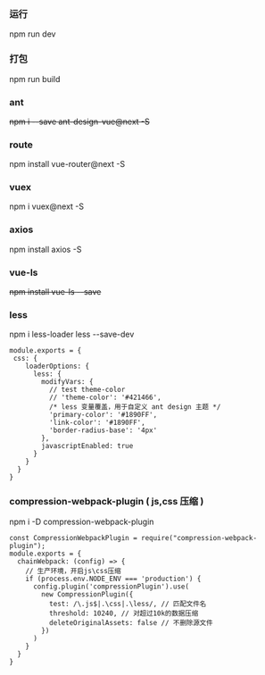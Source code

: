 ### 运行
npm run dev

### 打包
npm run build

### ant
~~npm i --save ant-design-vue@next -S~~

### route
npm install vue-router@next -S

### vuex
npm i vuex@next -S

### axios
npm install axios -S 

### vue-ls
<del> npm install vue-ls --save </del>

### less
npm i less-loader less --save-dev
```
module.exports = {
 css: {
    loaderOptions: {
      less: {
        modifyVars: {
          // test theme-color
          // 'theme-color': '#421466',
          /* less 变量覆盖，用于自定义 ant design 主题 */
          'primary-color': '#1890FF',
          'link-color': '#1890FF',
          'border-radius-base': '4px'
        },
        javascriptEnabled: true
      }
    }
  }
}
```

### compression-webpack-plugin ( js,css 压缩 )
npm i -D compression-webpack-plugin
```
const CompressionWebpackPlugin = require("compression-webpack-plugin");
module.exports = {
  chainWebpack: (config) => {
    // 生产环境，开启js\css压缩
    if (process.env.NODE_ENV === 'production') {
      config.plugin('compressionPlugin').use(
        new CompressionPlugin({
          test: /\.js$|.\css|.\less/, // 匹配文件名
          threshold: 10240, // 对超过10k的数据压缩
          deleteOriginalAssets: false // 不删除源文件
        })
      )
    }
  }
}
```
